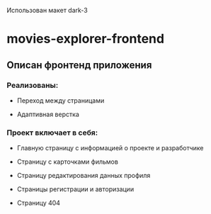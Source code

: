 Использован макет dark-3

# movies-explorer-frontend

## Описан фронтенд приложения 

### Реализованы:
- Переход между страницами

- Адаптивная верстка

### Проект включает в себя: 
- Главную страницу с информацией о проекте и разработчике

- Страницу с карточками фильмов

- Страницу редактирования данных профиля

- Страницы регистрации и авторизации

- Страницу 404
